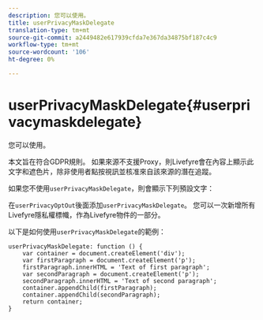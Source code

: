 ```yaml
---
description: 您可以使用。
title: userPrivacyMaskDelegate
translation-type: tm+mt
source-git-commit: a2449482e617939cfda7e367da34875bf187c4c9
workflow-type: tm+mt
source-wordcount: '106'
ht-degree: 0%

---
```



# userPrivacyMaskDelegate{#userprivacymaskdelegate}

您可以使用。

本文旨在符合GDPR規則。 如果來源不支援Proxy，則Livefyre會在內容上顯示此文字和遮色片，除非使用者點按視訊並核准來自該來源的潛在追蹤。

如果您不使用`userPrivacyMaskDelegate`，則會顯示下列預設文字：

在`userPrivacyOptOut`後面添加`userPrivacyMaskDelegate`。 您可以一次新增所有Livefyre隱私權標幟，作為Livefyre物件的一部分。

以下是如何使用`userPrivacyMaskDelegate`的範例：

```
userPrivacyMaskDelegate: function () { 
    var container = document.createElement('div'); 
    var firstParagraph = document.createElement('p'); 
    firstParagraph.innerHTML = 'Text of first paragraph'; 
    var secondParagraph = document.createElement('p'); 
    secondParagraph.innerHTML = 'Text of second paragraph'; 
    container.appendChild(firstParagraph); 
    container.appendChild(secondParagraph); 
    return container; 
}
```
